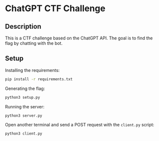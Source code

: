 # ChatGPT CTF Challenge
## Description
This is a CTF challenge based on the ChatGPT API. The goal is to find the flag by chatting with the bot.

## Setup
Installing the requirements:
```bash
pip install -r requirements.txt
```

Generating the flag:
```bash
python3 setup.py
```

Running the server:
```bash
python3 server.py
```

Open another terminal and send a POST request with the `client.py` script:
```bash
python3 client.py
```